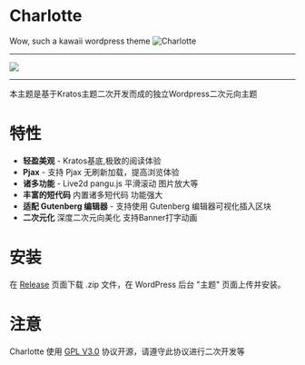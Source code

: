 # Charlotte
Wow, such a kawaii wordpress theme
![Charlotte](https://s-sh-3892-mingassets.oss.dogecdn.com/Charlotte/screenshot.png)
***
[![](https://data.jsdelivr.com/v1/package/gh/xmkjw63/Charlotte/badge)](https://www.jsdelivr.com/package/gh/xmkjw63/Charlotte)
***
本主题是基于Kratos主题二次开发而成的独立Wordpress二次元向主题
# 特性
+ **轻盈美观** - Kratos基底,极致的阅读体验
+ **Pjax** - 支持 Pjax 无刷新加载，提高浏览体验
+ **诸多功能** - Live2d pangu.js 平滑滚动 图片放大等
+ **丰富的短代码** 内置诸多短代码 功能强大
+ **适配 Gutenberg 编辑器** - 支持使用 Gutenberg 编辑器可视化插入区块
+ **二次元化** 深度二次元向美化 支持Banner打字动画


# 安装

在 [Release](https://github.com/xmkjw63/Charlotte/releases) 页面下载 .zip 文件，在 WordPress 后台 "主题" 页面上传并安装。

# 注意

Charlotte 使用 [GPL V3.0](https://github.com/xmkjw63/Charlotte/blob/master/LICENSE) 协议开源，请遵守此协议进行二次开发等
